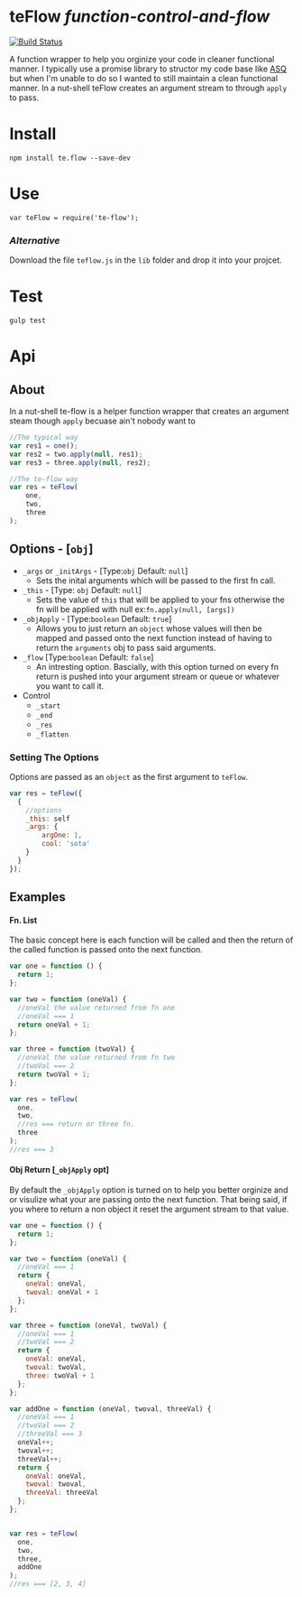 # teFlow _function-control-and-flow_
[![Build Status](https://travis-ci.org/artisin/gulpFast.svg?branch=master)](https://travis-ci.org/artisin/te-Flow)

A function wrapper to help you orginize your code in cleaner functional manner. I typically use a promise library to structor my code base like [ASQ](https://github.com/getify/asynquence) but when I'm unable to do so I wanted to still maintain a clean functional manner. In a nut-shell teFlow creates an argument stream to through `apply` to pass. 

# Install

```
npm install te.flow --save-dev
```

# Use
```
var teFlow = require('te-flow');
```
### _Alternative_ 
Download the file `teflow.js` in the `lib` folder and drop it into your projcet.

# Test
```
gulp test
```

# Api
## About
In a nut-shell te-flow is a helper function wrapper that creates an argument steam though `apply` becuase ain't nobody want to 

```js
//The typical way
var res1 = one();
var res2 = two.apply(null, res1);
var res3 = three.apply(null, res2);

//The te-flow way
var res = teFlow(
    one,
    two,
    three
);
```

## Options - [`obj`]
+ `_args` or `_initArgs` - [Type:`obj` Default: `null`]
    * Sets the inital arguments which will be passed to the first fn call.
+ `_this` - [Type: `obj` Default: `null`]
    * Sets the value of `this` that will be applied to your fns otherwise the fn will be applied with null ex:`fn.apply(null, [args])`
+ `_objApply` - [Type:`boolean` Default: `true`]
    * Allows you to just return an `object` whose values will then be mapped and passed onto the next function instead of having to return the `arguments` obj to pass said arguments. 
+ `_flow` [Type:`boolean` Default: `false`]
    * An intresting option. Bascially, with this option turned on every fn return is pushed into your argument stream or queue or whatever you want to call it. 
+ Control
    * `_start`
    * `_end`
    * `_res`
    * `_flatten`

### Setting The Options
Options are passed as an `object` as the first argument to `teFlow`.
```js
var res = teFlow({
  {
    //options
    _this: self
    _args: {
        argOne: 1,
        cool: 'sota'
    }
  }
});
```


## Examples

#### Fn. List
The basic concept here is each function will be called and then the return of the called function is passed onto the next function.
```js
var one = function () {
  return 1;
};

var two = function (oneVal) {
  //oneVal the value returned from fn one
  //oneVal === 1
  return oneVal + 1;
};

var three = function (twoVal) {
  //oneVal the value returned from fn two
  //twoVal === 2
  return twoVal + 1;
};

var res = teFlow(
  one,
  two,
  //res === return or three fn.
  three
);
//res === 3
```


#### Obj Return [`_objApply` opt]
By default the `_objApply` option is turned on to help you better orginize and or visulize what your are passing onto the next function. That being said, if you where to return a non object it reset the argument stream to that value.
```js
var one = function () {
  return 1;
};

var two = function (oneVal) {
  //oneVal === 1
  return {
    oneVal: oneVal,
    twoval: oneVal + 1
  };
};

var three = function (oneVal, twoVal) {
  //oneVal === 1
  //twoVal === 2
  return {
    oneVal: oneVal,
    twoval: twoVal,
    three: twoVal + 1
  };
};

var addOne = function (oneVal, twoval, threeVal) {
  //oneVal === 1
  //twoVal === 2
  //threeVal === 3
  oneVal++;
  twoval++;
  threeVal++;
  return {
    oneVal: oneVal,
    twoval: twoval,
    threeVal: threeVal
  };
};


var res = teFlow(
  one,
  two,
  three,
  addOne
);
//res === [2, 3, 4]
```

